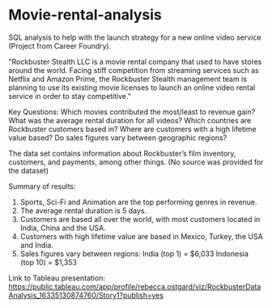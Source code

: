 # Movie-rental-analysis
SQL analysis to help with the launch strategy for a new online video service (Project from Career Foundry).

"Rockbuster Stealth LLC is a movie rental company that used to have stores around the
world. Facing stiff competition from streaming services such as Netflix and Amazon Prime,
the Rockbuster Stealth management team is planning to use its existing movie licenses to
launch an online video rental service in order to stay competitive."

Key Questions:
Which movies contributed the most/least to revenue gain?
What was the average rental duration for all videos?
Which countries are Rockbuster customers based in?
Where are customers with a high lifetime value based?
Do sales figures vary between geographic regions?

The data set contains information about Rockbuster’s film inventory, customers, and payments, among other things. 
(No source was provided for the dataset)

Summary of results:
1. Sports, Sci-Fi and Animation are the top performing genres in revenue.
2. The average rental duration is 5 days.
3. Customers are based all over the world, with most customers located in India, China and the USA.
4. Customers with high lifetime value are based in Mexico, Turkey, the USA and India.
5. Sales figures vary between regions:
India (top 1) = $6,033
Indonesia (top 10) = $1,353


Link to Tableau presentation:
https://public.tableau.com/app/profile/rebecca.ostgard/viz/RockbusterDataAnalysis_16335130874760/Story1?publish=yes
